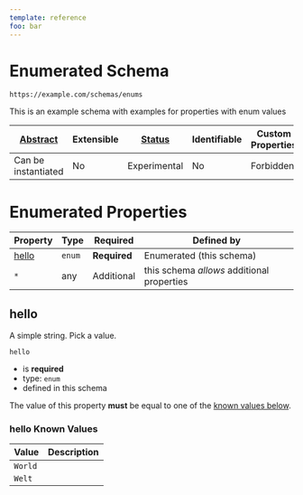 ```yaml
---
template: reference
foo: bar
---
```


# Enumerated  Schema

```
https://example.com/schemas/enums
```

This is an example schema with examples for properties with enum values

| [Abstract](../abstract.md) | Extensible | [Status](../status.md) | Identifiable | Custom Properties | Additional Properties | Defined In |
|----------------------------|------------|------------------------|--------------|-------------------|-----------------------|------------|
| Can be instantiated | No | Experimental | No | Forbidden | Permitted | [enums.schema.json](enums.schema.json) |

# Enumerated  Properties

| Property | Type | Required | Defined by |
|----------|------|----------|------------|
| [hello](#hello) | `enum` | **Required** | Enumerated  (this schema) |
| `*` | any | Additional | this schema *allows* additional properties |

## hello

A simple string. Pick a value.

`hello`
* is **required**
* type: `enum`
* defined in this schema

The value of this property **must** be equal to one of the [known values below](#hello-known-values).

### hello Known Values
| Value | Description |
|-------|-------------|
| `World` |  |
| `Welt` |  |



